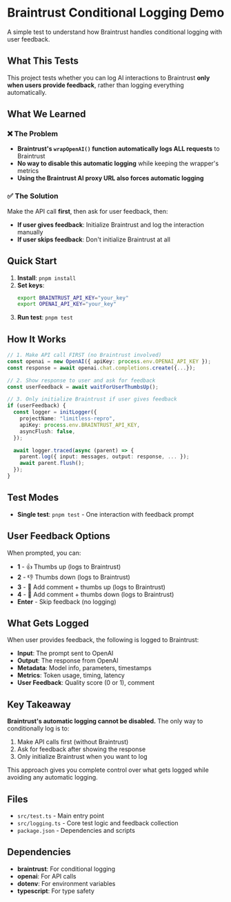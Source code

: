 # Braintrust Conditional Logging Demo

A simple test to understand how Braintrust handles conditional logging with user feedback.

## What This Tests

This project tests whether you can log AI interactions to Braintrust **only when users provide feedback**, rather than logging everything automatically.

## What We Learned

### ❌ The Problem
- **Braintrust's `wrapOpenAI()` function automatically logs ALL requests** to Braintrust
- **No way to disable this automatic logging** while keeping the wrapper's metrics
- **Using the Braintrust AI proxy URL also forces automatic logging**

### ✅ The Solution
Make the API call **first**, then ask for user feedback, then:
- **If user gives feedback**: Initialize Braintrust and log the interaction manually
- **If user skips feedback**: Don't initialize Braintrust at all

## Quick Start

1. **Install**: `pnpm install`
2. **Set keys**: 
   ```bash
   export BRAINTRUST_API_KEY="your_key"
   export OPENAI_API_KEY="your_key"
   ```
3. **Run test**: `pnpm test`

## How It Works

```typescript
// 1. Make API call FIRST (no Braintrust involved)
const openai = new OpenAI({ apiKey: process.env.OPENAI_API_KEY });
const response = await openai.chat.completions.create({...});

// 2. Show response to user and ask for feedback
const userFeedback = await waitForUserThumbsUp();

// 3. Only initialize Braintrust if user gives feedback
if (userFeedback) {
  const logger = initLogger({
    projectName: "limitless-repro",
    apiKey: process.env.BRAINTRUST_API_KEY,
    asyncFlush: false,
  });

  await logger.traced(async (parent) => {
    parent.log({ input: messages, output: response, ... });
    await parent.flush();
  });
}
```

## Test Modes

- **Single test**: `pnpm test` - One interaction with feedback prompt

## User Feedback Options

When prompted, you can:
- **1** - 👍 Thumbs up (logs to Braintrust)
- **2** - 👎 Thumbs down (logs to Braintrust)  
- **3** - 💬 Add comment + thumbs up (logs to Braintrust)
- **4** - 💬 Add comment + thumbs down (logs to Braintrust)
- **Enter** - Skip feedback (no logging)

## What Gets Logged

When user provides feedback, the following is logged to Braintrust:
- **Input**: The prompt sent to OpenAI
- **Output**: The response from OpenAI
- **Metadata**: Model info, parameters, timestamps
- **Metrics**: Token usage, timing, latency
- **User Feedback**: Quality score (0 or 1), comment

## Key Takeaway

**Braintrust's automatic logging cannot be disabled.** The only way to conditionally log is to:
1. Make API calls first (without Braintrust)
2. Ask for feedback after showing the response
3. Only initialize Braintrust when you want to log

This approach gives you complete control over what gets logged while avoiding any automatic logging.

## Files

- `src/test.ts` - Main entry point
- `src/logging.ts` - Core test logic and feedback collection
- `package.json` - Dependencies and scripts

## Dependencies

- **braintrust**: For conditional logging
- **openai**: For API calls
- **dotenv**: For environment variables
- **typescript**: For type safety 